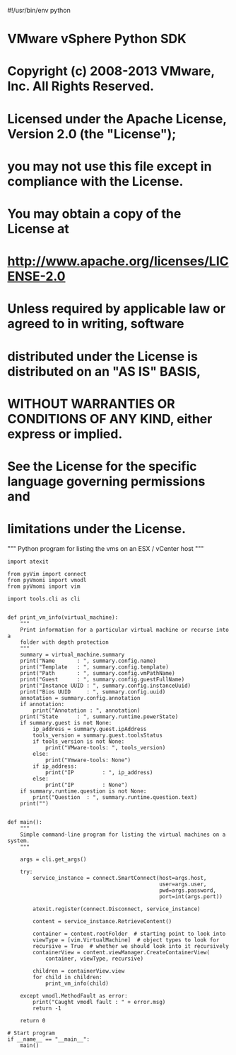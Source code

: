 #!/usr/bin/env python
# VMware vSphere Python SDK
# Copyright (c) 2008-2013 VMware, Inc. All Rights Reserved.
#
# Licensed under the Apache License, Version 2.0 (the "License");
# you may not use this file except in compliance with the License.
# You may obtain a copy of the License at
#
#     http://www.apache.org/licenses/LICENSE-2.0
#
# Unless required by applicable law or agreed to in writing, software
# distributed under the License is distributed on an "AS IS" BASIS,
# WITHOUT WARRANTIES OR CONDITIONS OF ANY KIND, either express or implied.
# See the License for the specific language governing permissions and
# limitations under the License.

"""
Python program for listing the vms on an ESX / vCenter host
"""
```
import atexit

from pyVim import connect
from pyVmomi import vmodl
from pyVmomi import vim

import tools.cli as cli


def print_vm_info(virtual_machine):
    """
    Print information for a particular virtual machine or recurse into a
    folder with depth protection
    """
    summary = virtual_machine.summary
    print("Name       : ", summary.config.name)
    print("Template   : ", summary.config.template)
    print("Path       : ", summary.config.vmPathName)
    print("Guest      : ", summary.config.guestFullName)
    print("Instance UUID : ", summary.config.instanceUuid)
    print("Bios UUID     : ", summary.config.uuid)
    annotation = summary.config.annotation
    if annotation:
        print("Annotation : ", annotation)
    print("State      : ", summary.runtime.powerState)
    if summary.guest is not None:
        ip_address = summary.guest.ipAddress
        tools_version = summary.guest.toolsStatus
        if tools_version is not None:
            print("VMware-tools: ", tools_version)
        else:
            print("Vmware-tools: None")
        if ip_address:
            print("IP         : ", ip_address)
        else:
            print("IP         : None")
    if summary.runtime.question is not None:
        print("Question  : ", summary.runtime.question.text)
    print("")


def main():
    """
    Simple command-line program for listing the virtual machines on a system.
    """

    args = cli.get_args()

    try:
        service_instance = connect.SmartConnect(host=args.host,
                                                user=args.user,
                                                pwd=args.password,
                                                port=int(args.port))

        atexit.register(connect.Disconnect, service_instance)

        content = service_instance.RetrieveContent()

        container = content.rootFolder  # starting point to look into
        viewType = [vim.VirtualMachine]  # object types to look for
        recursive = True  # whether we should look into it recursively
        containerView = content.viewManager.CreateContainerView(
            container, viewType, recursive)

        children = containerView.view
        for child in children:
            print_vm_info(child)

    except vmodl.MethodFault as error:
        print("Caught vmodl fault : " + error.msg)
        return -1

    return 0

# Start program
if __name__ == "__main__":
    main()
```
